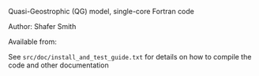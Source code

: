 Quasi-Geostrophic (QG) model, single-core Fortran code

Author: Shafer Smith

Available from: [](https://cims.nyu.edu/~shafer/tools/index.html)

See `src/doc/install_and_test_guide.txt` for details on how to compile the code and other documentation


